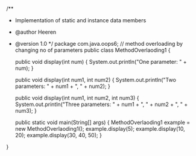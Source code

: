 /**
 * Implementation of static and instance data members
 * @author Heeren
 * @version 1.0
 */
package com.java.oops6;
// method overloading by changing no of parameters
public class MethodOverlaoding1 {
	
	public void display(int num) {
        System.out.println("One parameter: " + num);
    }

    public void display(int num1, int num2) {
        System.out.println("Two parameters: " + num1 + ", " + num2);
    }

    public void display(int num1, int num2, int num3) {
        System.out.println("Three parameters: " + num1 + ", " + num2 + ", " + num3);
    }

    public static void main(String[] args) {
    	MethodOverlaoding1 example = new MethodOverlaoding1();
        example.display(5);
        example.display(10, 20);
        example.display(30, 40, 50);
    }

}

